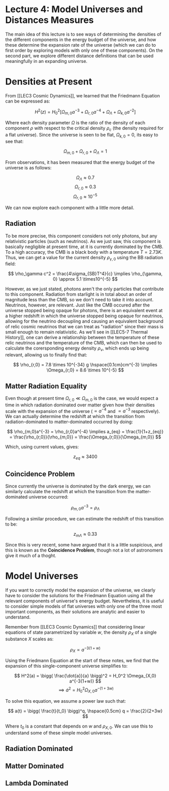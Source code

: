 # Lecture 4: Model Universes and Distances Measures
The main idea of this lecture is to see ways of determining the densities of the different components in the energy budget of the universe, and how these determine the expansion rate of the universe (which we can do to first order by exploring models with only one of these components). On the second part, we explore different distance definitions that can be used meaningfully in an expanding universe.

# Densities at Present
From [[LEC3 Cosmic Dynamics]], we learned that the Friedmann Equation can be expressed as:

$$
H^2(z) = H_0^2[\Omega_{m,0}a^{-3} + \Omega_{r,0}a^{-4} + \Omega_{\Lambda} + \Omega_{k,0}a^{-2}]
$$

Where each density parameter $\Omega$ is the ratio of the density of each component $\rho$ with respect to the critical density $\rho_c$ (the density required for a flat universe). Since the universe is seen to be flat, $\Omega_{k,0} = 0$, its easy to see that:

$$
\Omega_{m,0} + \Omega_{r,0} + \Omega_\Lambda = 1
$$

From observations, it has been measured that the energy budget of the universe is as follows:

$$
\Omega_\Lambda \approx 0.7
$$
$$
\Omega_{r,0} \approx 0.3
$$
$$
\Omega_{r,0} \approx 10^{-5}
$$

We can now explore each component with a little more detail.

## Radiation
To be more precise, this component considers not only photons, but any relativistic particles (such as neutrinos). As we just saw, this component is basically negligible at present time, at it is currently dominated by the CMB. To a high accuracy, the CMB is a black body with a temperature $T = 2.73 K$. Thus, we can get a value for the current density $\rho_{\gamma, 0}$ using the BB radiation field:

$$
\rho_\gamma c^2 = \frac{4\sigma_{SB}T^4}{c} \implies \rho_{\gamma, 0} \approx 5.1 \times10^{-5}
$$

However, as we just stated, photons aren't the only particles that contribute to this component. Radiation from starlight is in total about an order of magnitude less than the CMB, so we don't need to take it into account. Neutrinos, however, are relevant. Just like the CMB occured after the universe stopped being opaque for photons, there is an equivalent event at a higher redshift in which the universe stopped being opaque for neutrinos, allowing for the neutrino decoupling and causing an equivalent background of relic cosmic neutrinos that we can treat as "radiation" since their mass is small enough to remain relativistic. As we'll see in [[LEC5-7 Thermal History]], one can derive a relationship between the temperature of these relic neutrinos and the temperature of the CMB, which can then be used to calculate the corersponding energy density $\rho_\nu$, which ends up being relevant, allowing us to finally find that:

$$
\rho_{r,0} = 7.8 \times 10^{-34} g \hspace{0.1cm}cm^{-3} \implies \Omega_{r,0} = 8.6 \times 10^{-5}
$$

## Matter Radiation Equality
Even though at present time $\Omega_{r,0} \ll \Omega_{m,0}$ is the case, we would expect a time in which radiation dominated over matter given how their densities scale with the expansion of the universe ($\propto a^{-4}$ and $\propto a^{-3}$ respectively). We can actually determine the redshift at which the transition from radiation-dominated to matter-dominated occurred by doing:

$$
\rho_{m,0}a^{-3} = \rho_{r,0}a^{-4} \implies a_{eq} = \frac{1}{1+z_{eq}} = \frac{\rho_{r,0}}{\rho_{m,0}} = \frac{\Omega_{r,0}}{\Omega_{m,0}}
$$

Which, using current values, gives:

$$
z_{eq} \approx 3400
$$

## Coincidence Problem
Since currently the universe is dominated by the dark energy, we can similarly calculate the redshift at which the transition from the matter-dominated universe occurred:

$$
\rho_{m,0}a^{-3} = \rho_\Lambda
$$

Following a similar procedure, we can estimate the redshift of this transition to be:

$$
z_{m\Lambda} \approx 0.33
$$

Since this is very recent, some have argued that it is a little suspicious, and this is known as the **Coincidence Problem**, though not a lot of astronomers give it much of a thoght.

# Model Universes
If you want to correctly model the expansion of the universe, we clearly have to consider the solutions for the Friedmann Equation using all the relevant components of universe's energy budget. Nevertheless, it is useful to consider simple models of flat universes with only one of the three most important components, as their solutions are analytic and easier to understand.

Remember from [[LEC3 Cosmic Dynamics]] that considering linear equations of state parametrized by variable $w$, the density $\rho_X$ of a single substance $X$ scales as:

$$
\rho_X \propto a^{-3(1+w)}
$$

Using the Friedmann Equation at the start of these notes, we find that the expansion of this single-component universe simplifies to:

$$
H^2(a) = \bigg( \frac{\dot{a}}{a} \bigg)^2 = H_0^2 \Omega_{X,0} a^{-3(1+w)}
$$
$$
\implies \dot{a}^2 = H_0^2\Omega_{X,0}a^{-(1+3w)}
$$

To solve this equation, we assume a power law such that:

$$
a(t) = \bigg( \frac{t}{t_0} \bigg)^q, \hspace{0.5cm} q = \frac{2}{2+3w}
$$

Where $t_0$ is a constant that depends on $w$ and $\rho_{X,0}$. We can use this to understand some of these simple model universes.

## Radiation Dominated

## Matter Dominated

## Lambda Dominated




